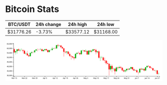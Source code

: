 # Bitcoin Stats

BTC/USDT|24h change|24h high|24h low|
|---|---|---|---|
|$31776.26|-3.73%|$33577.12|$31168.00|

<img src="./chart.svg">
